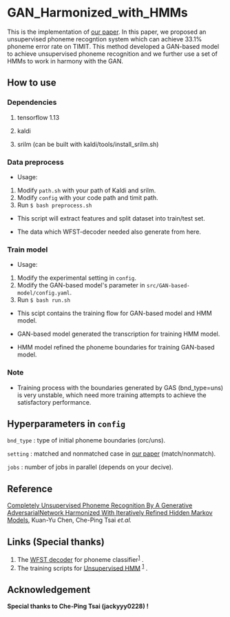 # GAN_Harmonized_with_HMMs

This is the implementation of [our paper](#Citation). In this paper, we proposed an unsupervised phoneme recogntion system which can achieve 33.1% phoneme error rate on TIMIT.
This method developed a GAN-based model to achieve unsupervised phoneme recognition and we further use a set of HMMs to work in harmony with the GAN.

## How to use

### Dependencies
1. tensorflow 1.13

2. kaldi

3. srilm (can be built with kaldi/tools/install_srilm.sh)

### Data preprocess
- Usage:

1. Modify `path.sh` with your path of Kaldi and srilm.
2. Modify `config` with your code path and timit path.
3. Run `$ bash preprocess.sh`

- This script will extract features and split dataset into train/test set.

- The data which WFST-decoder needed also generate from here.

### Train model
- Usage:

1. Modify the experimental setting in `config`.
2. Modify the GAN-based model's parameter in `src/GAN-based-model/config.yaml`.
2. Run `$ bash run.sh`

- This scipt contains the training flow for GAN-based model and HMM model.

- GAN-based model generated the transcription for training HMM model.

- HMM model refined the phoneme boundaries for training GAN-based model.

### Note
- Training process with the boundaries generated by GAS (bnd_type=uns) is very unstable, which need more training attempts to achieve the satisfactory performance.

## Hyperparameters in `config`
`bnd_type` : type of initial phoneme boundaries (orc/uns).

`setting` : matched and nonmatched case in [our paper](#Citation) (match/nonmatch).

`jobs` : number of jobs in parallel (depends on your decive).

## Reference
[Completely Unsupervised Phoneme Recognition By A Generative AdversarialNetwork Harmonized With Iteratively Refined Hidden Markov Models](https://arxiv.org/abs/1904.04100?fbclid=IwAR3QG6ihbKmLz-e4BdOkRG3AaelP5HGkzLkavzRSF6IORN90BkHX1NLkpRo),  Kuan-Yu Chen, Che-Ping Tsai *et.al.*

## Links (Special thanks)
1.  The [WFST decoder](https://github.com/jackyyy0228/WFST-decoder-for-phoneme-posterior) for phoneme classifier<sup>[1](#Reference)</sup> .
2.  The training scripts for [Unsupervised HMM](https://github.com/jackyyy0228/Unsupervised_HMM) <sup>[1](#Reference)</sup> .

## Acknowledgement
**Special thanks to Che-Ping Tsai (jackyyy0228) !**



